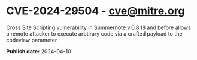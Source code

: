 # CVE-2024-29504 - cve@mitre.org

Cross Site Scripting vulnerability in Summernote v.0.8.18 and before allows a remote attacker to execute arbtirary code via a crafted payload to the codeview parameter.

**Publish date:** 2024-04-10
